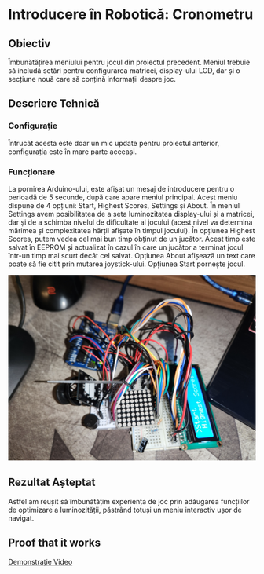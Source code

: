 
# Introducere în Robotică: Cronometru

## Obiectiv
Îmbunătățirea meniului pentru jocul din proiectul precedent. Meniul trebuie să includă setări pentru configurarea matricei, display-ului LCD, dar și o secțiune nouă care să conțină informații despre joc.

## Descriere Tehnică

### Configurație

Întrucât acesta este doar un mic update pentru proiectul anterior, configurația este în mare parte aceeași.

### Funcționare

La pornirea Arduino-ului, este afișat un mesaj de introducere pentru o perioadă de 5 secunde, după care apare meniul principal. Acest meniu dispune de 4 opțiuni: Start, Highest Scores, Settings și About. În meniul Settings avem posibilitatea de a seta luminozitatea display-ului și a matricei, dar și de a schimba nivelul de dificultate al jocului (acest nivel va determina mărimea și complexitatea hărții afișate în timpul jocului). În opțiunea Highest Scores, putem vedea cel mai bun timp obținut de un jucător. Acest timp este salvat în EEPROM și actualizat în cazul în care un jucător a terminat jocul într-un timp mai scurt decât cel salvat. Opțiunea About afișează un text care poate să fie citit prin mutarea joystick-ului. Opțiunea Start pornește jocul.

![Centred Image](../../media/Project5.jpg)

## Rezultat Așteptat

Astfel am reușit să îmbunătățim experiența de joc prin adăugarea funcțiilor de optimizare a luminozității, păstrând totuși un meniu interactiv ușor de navigat.

## Proof that it works

[Demonstrație Video](https://youtu.be/go_nOatffBc)
